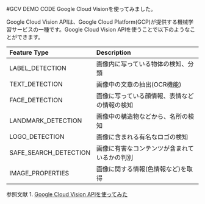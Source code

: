 #GCV DEMO CODE
Google Cloud Visionを使ってみました。

Google Cloud Vision APIは、Google Cloud Platform(GCP)が提供する機械学習サービスの一種です。Google Cloud Vision APIを使うことで以下のようなことができます。

| Feature Type | Description |
|:------------|:------------|
|LABEL_DETECTION|画像内に写っている物体の検知、分類|
|TEXT_DETECTION|画像中の文章の抽出(OCR機能)|
|FACE_DETECTION|画像に写っている顔情報、表情などの情報の検知|
|LANDMARK_DETECTION|画像中の構造物などから、名所の検知|
|LOGO_DETECTION|画像に含まれる有名なロゴの検知|
|SAFE_SEARCH_DETECTION|画像に有害なコンテンツが含まれているかの判別|
|IMAGE_PROPERTIES|画像に関する情報(色情報など)を取得|

参照文献
    1. [Google Cloud Vision APIを使ってみた](http://dev.classmethod.jp/cloud/gcp/google-cloud-vision-api-get-start/)
